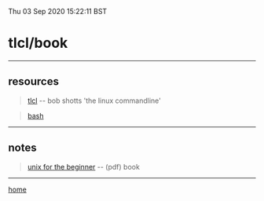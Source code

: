Thu 03 Sep 2020 15:22:11 BST

# tlcl/book

_____


## resources

> [tlcl](https://sourceforge.net/projects/linuxcommand/) -- bob shotts 'the linux commandline'

> [bash](./bash-index.md)



___

## notes

> [unix for the beginner](http://unixmages.com/) -- (pdf) book

___

[home](./home.md)

